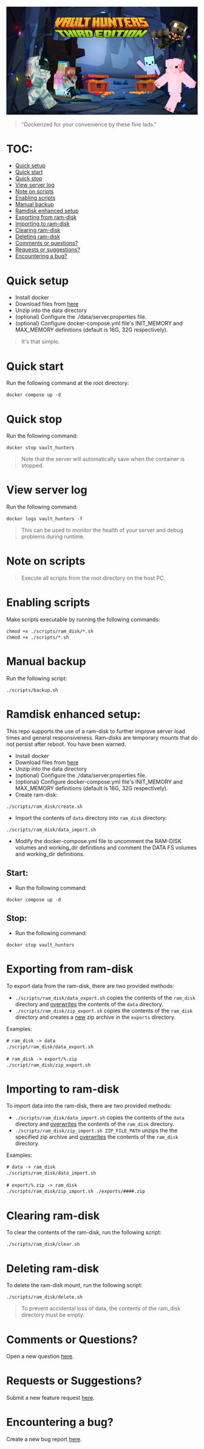 ![splash](docs/splash.png)

> "Dockerized for your convenience by these fine lads."

# TOC:

- [Quick setup](#quick-setup)
- [Quick start](#quick-start)
- [Quick stop](#quick-stop)
- [View server log](#view-server-log)
- [Note on scripts](#note-on-scripts)
- [Enabling scripts](#enabling-scripts)
- [Manual backup](#manual-backup)
- [Ramdisk enhanced setup](#ramdisk-enhanced-setup)
- [Exporting from ram-disk](#exporting-from-ram-disk)
- [Importing to ram-disk](#importing-to-ram-disk)
- [Clearing ram-disk](#clearing-ram-disk)
- [Deleting ram-disk](#deleting-ram-disk)
- [Comments or questions?](#comments-or-questions)
- [Requests or suggestions?](#requests-or-suggestions)
- [Encountering a bug?](#encountering-a-bug)

# Quick setup

- Install docker
- Download files from [here](https://www.curseforge.com/minecraft/modpacks/vault-hunters-1-18-2/files/4516817)
- Unzip into the data directory
- (optional) Configure the ./data/server.properties file.
- (optional) Configure docker-compose.yml file's INIT_MEMORY and MAX_MEMORY definitions (default is 16G, 32G respectively).

> It's that simple.

# Quick start

Run the following command at the root directory:

```
docker compose up -d
```

# Quick stop

Run the following command:

```
docker stop vault_hunters
```

> Note that the server will automatically save when the container is stopped.

# View server log

Run the following command:

```
docker logs vault_hunters -f
```

> This can be used to monitor the health of your server and debug problems during runtime.

# Note on scripts

> Execute all scripts from the root directory on the host PC.

# Enabling scripts

Make scripts executable by running the following commands:

```
chmod +x ./scripts/ram_disk/*.sh
chmod +x ./scripts/*.sh
```

# Manual backup

Run the following script:

```
./scripts/backup.sh
```

# Ramdisk enhanced setup:

This repo supports the use of a ram-disk to further improve server load times and general responsiveness. Ram-disks are temporary mounts that do not persist after reboot. You have been warned.

- Install docker
- Download files from [here](https://www.curseforge.com/minecraft/modpacks/vault-hunters-1-18-2/files/4516817)
- Unzip into the data directory
- (optional) Configure the ./data/server.properties file.
- (optional) Configure docker-compose.yml file's INIT_MEMORY and MAX_MEMORY definitions (default is 16G, 32G respectively).
- Create ram-disk:

```
./scripts/ram_disk/create.sh
```

- Import the contents of `data` directory into `ram_disk` directory:

```
./scripts/ram_disk/data_import.sh
```

- Modify the docker-compose.yml file to uncomment the RAM-DISK volumes and working_dir definitions and comment the DATA FS volumes and working_dir definitions.

## Start:

- Run the following command:

```
docker compose up -d
```

## Stop:

- Run the following command:

```
docker stop vault_hunters
```

# Exporting from ram-disk

To export data from the ram-disk, there are two provided methods:

- `./scripts/ram_disk/data_export.sh` copies the contents of the `ram_disk` directory and <u>overwrites</u> the contents of the `data` directory.
- `./scripts/ram_disk/zip_export.sh` copies the contents of the `ram_disk` directory and creates a <u>new</u> zip archive in the `exports` directory.

Examples:

```
# ram_disk -> data
./script/ram_disk/data_export.sh

# ram_disk -> export/%.zip
./script/ram_disk/zip_export.sh
```

# Importing to ram-disk

To import data into the ram-disk, there are two provided methods:

- `./scripts/ram_disk/data_import.sh` copies the contents of the `data` directory and <u>overwrites</u> the contents of the `ram_disk` directory.
- `./scripts/ram_disk/zip_import.sh ZIP_FILE_PATH` unzips the the specified zip archive and <u>overwrites</u> the contents of the  `ram_disk` directory.

Examples:

```
# data -> ram_disk
./scripts/ram_disk/data_import.sh

# export/%.zip -> ram_disk
./scripts/ram_disk/zip_import.sh ./exports/####.zip
```

# Clearing ram-disk

To clear the contents of the ram-disk, run the following script:

```
./scripts/ram_disk/clear.sh
```

# Deleting ram-disk

To delete the ram-disk mount, run the following script:

```
./scripts/ram_disk/delete.sh
```

> To prevent accidental loss of data, the contents of the ram_disk directory must be empty.

# Comments or Questions?

Open a new question [here](https://github.com/ramity/vault-hunters-3/issues/new?assignees=ramity&labels=question).

# Requests or Suggestions?

Submit a new feature request [here](https://github.com/ramity/vault-hunters-3/issues/new?assignees=ramity&labels=enhancement).

# Encountering a bug?

Create a new bug report [here](https://github.com/ramity/vault-hunters-3/issues/new?assignees=ramity&labels=bug).